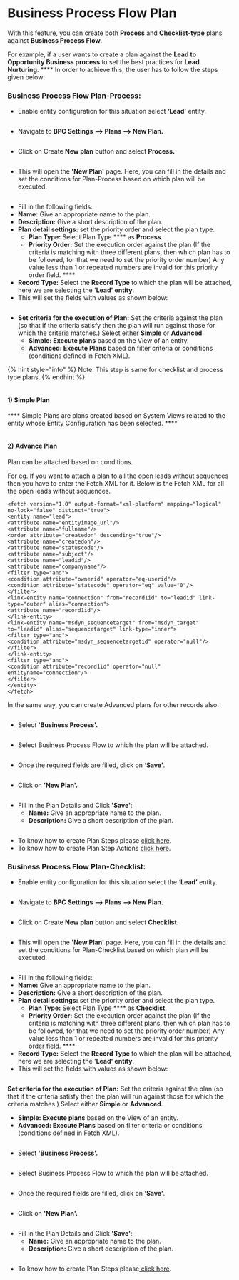 # Business Process Flow Plan

With this feature, you can create both **Process** and **Checklist-type** plans against **Business Process Flow.**

For example, if a user wants to create a plan against the **Lead to Opportunity Business process** to set the best practices for **Lead Nurturing**. **** In order to achieve this, the user has to follow the steps given below:

### Business Process Flow Plan-Process:

* Enable entity configuration for this situation select  **‘Lead’** entity.&#x20;

<figure><img src="../../../../.gitbook/assets/BPF_1.png" alt=""><figcaption></figcaption></figure>

* Navigate to **BPC Settings** **--> Plans --> New Plan.**

<figure><img src="../../../../.gitbook/assets/BPF_2.png" alt=""><figcaption></figcaption></figure>

* Click on Create **New plan** button and select **Process.**

<figure><img src="../../../../.gitbook/assets/BPF_3 (1).png" alt=""><figcaption></figcaption></figure>

* This will open the **'New Plan'** page. Here, you can fill in the details and set the conditions for Plan-Process based on which plan will be executed.

<figure><img src="../../../../.gitbook/assets/BPF_4 (1).png" alt=""><figcaption></figcaption></figure>

* Fill in the following fields:&#x20;
* **Name:** Give an appropriate name to the plan.
* **Description:** Give a short description of the plan.
* **Plan detail settings:** set the priority order and select the plan type.
  * **Plan Type:** Select Plan Type **** as **Process**.
  * **Priority Order:** Set the execution order against the plan (If the criteria is matching with three different plans, then which plan has to be followed, for that we need to set the priority order number) Any value less than 1 or repeated numbers are invalid for this priority order field. ****&#x20;
* **Record Type:** Select the **Record Type** to which the plan will be attached, here we are selecting the '**Lead' entity**.
* This will set the fields with values as shown below:

<figure><img src="../../../../.gitbook/assets/BPF_5.png" alt=""><figcaption></figcaption></figure>

* **Set criteria for the execution of Plan:** Set the criteria against the plan (so that if the criteria satisfy then the plan will run against those for which the criteria matches.) Select either **Simple** or **Advanced**.
  * **Simple: Execute plans** based on the View of an entity.
  * **Advanced: Execute Plans** based on filter criteria or conditions (conditions defined in Fetch XML).

{% hint style="info" %}
Note: This step is same for checklist and process type plans.
{% endhint %}

<figure><img src="../../../../.gitbook/assets/BPF_6 (1).png" alt=""><figcaption></figcaption></figure>

#### **1)    Simple Plan** &#x20;

&#x20;**** Simple Plans are plans created based on System Views related to the entity whose Entity Configuration has been selected. **** &#x20;

<figure><img src="../../../../.gitbook/assets/BPF_7 (1).png" alt=""><figcaption></figcaption></figure>

#### 2) Advance Plan

Plan can be attached based on conditions.&#x20;

For eg. If you want to attach a plan to all the open leads without sequences then you have to enter the Fetch XML for it. Below is the Fetch XML for all the open leads without sequences.

```
<fetch version="1.0" output-format="xml-platform" mapping="logical" no-lock="false" distinct="true">
<entity name="lead">
<attribute name="entityimage_url"/>
<attribute name="fullname"/>
<order attribute="createdon" descending="true"/>
<attribute name="createdon"/>
<attribute name="statuscode"/>
<attribute name="subject"/>
<attribute name="leadid"/>
<attribute name="companyname"/>
<filter type="and">
<condition attribute="ownerid" operator="eq-userid"/>
<condition attribute="statecode" operator="eq" value="0"/>
</filter>
<link-entity name="connection" from="record1id" to="leadid" link-type="outer" alias="connection">
<attribute name="record1id"/>
</link-entity>
<link-entity name="msdyn_sequencetarget" from="msdyn_target" to="leadid" alias="sequencetarget" link-type="inner">
<filter type="and">
<condition attribute="msdyn_sequencetargetid" operator="null"/>
</filter>
</link-entity>
<filter type="and">
<condition attribute="record1id" operator="null" entityname="connection"/>
</filter>
</entity>
</fetch>
```

In the same way, you can create Advanced plans for other records also.

<figure><img src="../../../../.gitbook/assets/Bpf_8.png" alt=""><figcaption></figcaption></figure>

* Select **'Business Process'.**

<figure><img src="../../../../.gitbook/assets/Bpf_9.png" alt=""><figcaption></figcaption></figure>

* Select Business Process Flow to which the plan will be attached.

<figure><img src="../../../../.gitbook/assets/BPF_10.png" alt=""><figcaption></figcaption></figure>

* Once the required fields are filled, click on **‘Save’**.

<figure><img src="../../../../.gitbook/assets/BPF_11 (1).png" alt=""><figcaption></figcaption></figure>

* Click on **'New Plan'.**

<figure><img src="../../../../.gitbook/assets/BPF_12.png" alt=""><figcaption></figcaption></figure>

* Fill in the Plan Details and Click **'Save'**:
  * **Name:** Give an appropriate name to the plan.
  * **Description:** Give a short description of the plan.

<figure><img src="../../../../.gitbook/assets/BPF_13.png" alt=""><figcaption></figcaption></figure>

* To know how to create Plan Steps please [click here](https://docs.inogic.com/business-process-checklist/configuration/configuration-for-plans-process/plan-step).
* To know how to create Plan Step Actions [click here](https://docs.inogic.com/business-process-checklist/configuration/configuration-for-plans-process/plan-step-action).

### Business Process Flow Plan-Checklist:

* Enable entity configuration for this situation select the **‘Lead’** entity.&#x20;

<figure><img src="../../../../.gitbook/assets/BPF_1 (1).png" alt=""><figcaption></figcaption></figure>

* Navigate to **BPC Settings** **--> Plans --> New Plan.**

<figure><img src="../../../../.gitbook/assets/BPF_2 (3).png" alt=""><figcaption></figcaption></figure>

* Click on Create **New plan** button and select **Checklist.**

<figure><img src="../../../../.gitbook/assets/BPF_2 (1).png" alt=""><figcaption></figcaption></figure>

* This will open the **'New Plan'** page. Here, you can fill in the details and set the conditions for Plan-Checklist based on which plan will be executed.

<figure><img src="../../../../.gitbook/assets/BPF_4 (2).png" alt=""><figcaption></figcaption></figure>

* Fill in the following fields:&#x20;
* **Name:** Give an appropriate name to the plan.
* **Description:** Give a short description of the plan.
* **Plan detail settings:** set the priority order and select the plan type.
  * **Plan Type:** Select Plan Type **** as **Checklist**.
  * **Priority Order:** Set the execution order against the plan (If the criteria is matching with three different plans, then which plan has to be followed, for that we need to set the priority order number) Any value less than 1 or repeated numbers are invalid for this priority order field. ****&#x20;
* **Record Type:** Select the **Record Type** to which the plan will be attached, here we are selecting the '**Lead' entity**.
* This will set the fields with values as shown below:

<figure><img src="../../../../.gitbook/assets/BPF_5 (2).png" alt=""><figcaption></figcaption></figure>

**Set criteria for the execution of Plan:** Set the criteria against the plan (so that if the criteria satisfy then the plan will run against those for which the criteria matches.) Select either **Simple** or **Advanced**.

* **Simple: Execute plans** based on the View of an entity.
* **Advanced: Execute Plans** based on filter criteria or conditions (conditions defined in Fetch XML).

<figure><img src="../../../../.gitbook/assets/BPF_6.png" alt=""><figcaption></figcaption></figure>

* Select **'Business Process'.**

<figure><img src="../../../../.gitbook/assets/BPF_7 (2).png" alt=""><figcaption></figcaption></figure>

* Select Business Process Flow to which the plan will be attached.

<figure><img src="../../../../.gitbook/assets/BPF_8.png" alt=""><figcaption></figcaption></figure>

* Once the required fields are filled, click on **‘Save’**.

<figure><img src="../../../../.gitbook/assets/BPF_9.png" alt=""><figcaption></figcaption></figure>

* Click on **'New Plan'.**

<figure><img src="../../../../.gitbook/assets/BPF_10 (1).png" alt=""><figcaption></figcaption></figure>

* Fill in the Plan Details and Click **'Save'**:
  * **Name:** Give an appropriate name to the plan.
  * **Description:** Give a short description of the plan.

<figure><img src="../../../../.gitbook/assets/BPF_11.png" alt=""><figcaption></figcaption></figure>

* To know how to create Plan Steps please[ click here](https://docs.inogic.com/business-process-checklist/configuration/configuration-for-plans-checklist/plan-step).
